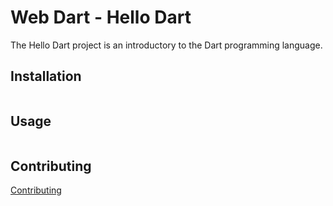 Web Dart - Hello Dart
=============

The Hello Dart project is an introductory to the Dart programming language.

Installation
-----------

```

```


Usage
-----

```

```

Contributing
------------

[Contributing](https://www.github.com/Valinor13)